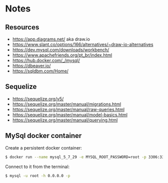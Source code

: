 # Notes

## Resources

- https://app.diagrams.net/ aka draw.io
- https://www.slant.co/options/166/alternatives/~draw-io-alternatives
- https://dev.mysql.com/downloads/workbench/
- https://www.apachefriends.org/pt_br/index.html
- https://hub.docker.com/_/mysql/
- https://dbeaver.io/
- https://sqldbm.com/Home/

## Sequelize

- https://sequelize.org/v5/
- https://sequelize.org/master/manual/migrations.html
- https://sequelize.org/master/manual/raw-queries.html
- https://sequelize.org/master/manual/model-basics.html
- https://sequelize.org/master/manual/querying.html

## MySql docker container

Create a persistent docker container:

```bash
$ docker run --name mysql_5_7_29 -e MYSQL_ROOT_PASSWORD=root -p 3306:3306 -d mysql:5
```

Connect to it from the terminal:

```bash
$ mysql -u root -h 0.0.0.0 -p
```
